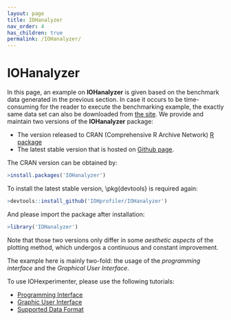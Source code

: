 ```yaml
---
layout: page
title: IOHanalyzer
nav_order: 4
has_children: true
permalink: /IOHanalyzer/
---
```


# IOHanalyzer

In this page, an example on **IOHanalyzer** is given based on the benchmark data generated in the previous section. In case it occurs to be  time-consuming for the reader to execute the benchmarking example, the exactly same data set can also be downloaded from [the site](https://github.com/IOHprofiler/IOHdata). We provide and maintain two versions of the **IOHanalyzer** package:

* The version released to CRAN (Comprehensive R Archive Network) [R package](https://cran.r-project.org/web/packages/IOHanalyzer)
* The latest stable version that is hosted on [Github page](https://github.com/IOHprofiler/IOHanalyzer).

The CRAN version can be obtained by:

```R
>install.packages('IOHanalyzer')
```

To install the latest stable version, \pkg{devtools} is required again:

```R
>devtools::install_github('IOHprofiler/IOHanalyzer')
```

And please import the package after installation:

```R
>library('IOHanalyzer')
```

Note that those two versions only differ in some *aesthetic aspects* of the plotting method, which undergos a continuous and constant improvement.

The example here is mainly two-fold: the usage of the *programming interface* and the *Graphical User Interface*.

To use IOHexperimenter, please use the following tutorials:

* [Programming Interface](ProgrammingInterface/)
* [Graphic User Interface](GraphicUserInterface/)
* [Supported Data Format](dataformat/)